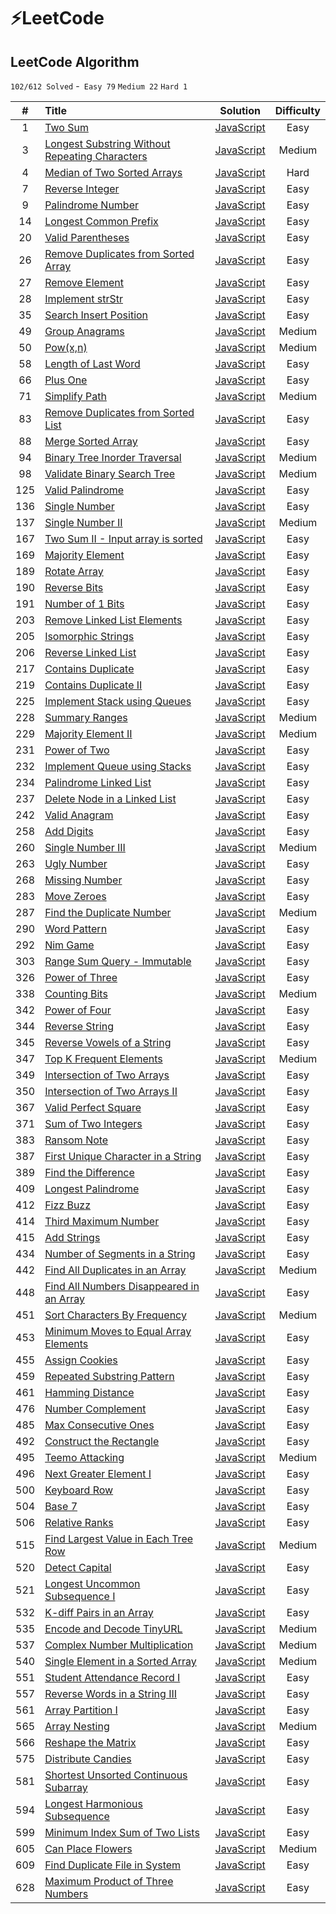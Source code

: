 # ⚡️LeetCode

## LeetCode Algorithm

`102/612 Solved` -` Easy 79` `Medium 22` `Hard 1`


|  #   | Title                                    |                 Solution                 | Difficulty |
| :--: | :--------------------------------------- | :--------------------------------------: | :--------: |
|  1   | [Two Sum](https://leetcode.com/problems/two-sum) | [JavaScript](https://github.com/zhen-ke/leetcode/blob/master/TwoSum/TwoSum.js) |    Easy    |
|  3   | [Longest Substring Without Repeating Characters](https://leetcode.com/problems/longest-substring-without-repeating-characters) | [JavaScript](https://github.com/zhen-ke/leetcode/blob/master/LongestSubstringWithoutRepeatingCharacters/Longest%20SubstringWithoutRepeatingCharacters.js) |   Medium   |
|  4   | [Median of Two Sorted Arrays](https://leetcode.com/problems/median-of-two-sorted-arrays) | [JavaScript](https://github.com/zhen-ke/leetcode/blob/master/MedianofTwoSortedArrays/MedianofTwoSortedArrays.js) |    Hard    |
|  7   | [Reverse Integer](https://leetcode.com/problems/reverse-integer) | [JavaScript](https://github.com/zhen-ke/leetcode/blob/master/ReverseInteger/ReverseInteger.js) |    Easy    |
|  9   | [Palindrome Number](https://leetcode.com/problems/palindrome-number) | [JavaScript](https://github.com/zhen-ke/leetcode/blob/master/PalindromeNumber/PalindromeNumber.js) |    Easy    |
|  14  | [Longest Common Prefix](https://leetcode.com/problems/longest-common-prefix) | [JavaScript](https://github.com/zhen-ke/leetcode/blob/master/LongestCommonPrefix/LongestCommonPrefix.js) |    Easy    |
|  20  | [Valid Parentheses](https://leetcode.com/problems/valid-parentheses) | [JavaScript](https://github.com/zhen-ke/leetcode/blob/master/ValidParentheses/ValidParentheses.js) |    Easy    |
|  26  | [Remove Duplicates from Sorted Array](https://leetcode.com/problems/remove-duplicates-from-sorted-array) | [JavaScript](https://github.com/zhen-ke/leetcode/blob/master/RemoveDuplicatesfromSortedArray/RemoveDuplicatesfromSortedArray.js) |    Easy    |
|  27  | [Remove Element](https://leetcode.com/problems/remove-element) | [JavaScript](https://github.com/zhen-ke/leetcode/blob/master/RemoveElement/RemoveElement.js) |    Easy    |
|  28  | [Implement strStr](https://leetcode.com/problems/implement-strstr) | [JavaScript](https://github.com/zhen-ke/leetcode/blob/master/implementstrstr/implementstrstr.js) |    Easy    |
|  35  | [Search Insert Position](https://leetcode.com/problems/search-insert-position) | [JavaScript](https://github.com/zhen-ke/leetcode/blob/master/SearchInsertPosition/SearchInsertPosition.js) |    Easy    |
|  49  | [Group Anagrams](https://leetcode.com/problems/group-anagrams) | [JavaScript](https://github.com/zhen-ke/leetcode/blob/master/GroupAnagrams/GroupAnagrams.js) |   Medium   |
|  50  | [Pow(x,n)](https://leetcode.com/problems/powx-n) | [JavaScript](https://github.com/zhen-ke/leetcode/blob/master/Powxn/Powxn.js) |   Medium   |
|  58  | [Length of Last Word](https://leetcode.com/problems/length-of-last-word) | [JavaScript](https://github.com/zhen-ke/leetcode/blob/master/LengthofLastWord/LengthofLastWord.js) |    Easy    |
|  66  | [Plus One](https://leetcode.com/problems/plus-one) | [JavaScript](https://github.com/zhen-ke/leetcode/blob/master/PlusOne/PlusOne.js) |    Easy    |
|  71  | [Simplify Path](https://leetcode.com/problems/simplify-path) | [JavaScript](https://github.com/zhen-ke/leetcode/blob/master/SimplifyPath/SimplifyPath.js) |   Medium   |
|  83  | [Remove Duplicates from Sorted List](https://leetcode.com/problems/remove-duplicates-from-sorted-list) | [JavaScript](https://github.com/zhen-ke/leetcode/blob/master/RemoveDuplicatesfromSortedList/RemoveDuplicatesfromSortedList.js) |    Easy    |
|  88  | [Merge Sorted Array](https://leetcode.com/problems/merge-sorted-array) | [JavaScript](https://github.com/zhen-ke/leetcode/blob/master/MergeSortedArray/MergeSortedArray.js) |    Easy    |
|  94  | [Binary Tree Inorder Traversal](https://leetcode.com/problems/binary-tree-inorder-traversal) | [JavaScript](https://github.com/zhen-ke/leetcode/blob/master/BinaryTreeInorderTraversal/BinaryTreeInorderTraversal.js) |    Medium    |
|  98  | [Validate Binary Search Tree](https://leetcode.com/problems/validate-binary-search-tree) | [JavaScript](https://github.com/zhen-ke/leetcode/blob/master/ValidateBinarySearchTree/ValidateBinarySearchTree.js) |   Medium   |
| 125  | [Valid Palindrome](https://leetcode.com/problems/valid-palindrome) | [JavaScript](https://github.com/zhen-ke/leetcode/blob/master/ValidPalindrome/ValidPalindrome.js) |    Easy    |
| 136  | [Single Number](https://leetcode.com/problems/single-number) | [JavaScript](https://github.com/zhen-ke/leetcode/blob/master/SingleNumber/SingleNumber.js) |    Easy    |
| 137  | [Single Number II](https://leetcode.com/problems/single-number-ii) | [JavaScript](https://github.com/zhen-ke/leetcode/blob/master/SingleNumberII/SingleNumberII.js) |   Medium   |
| 167  | [Two Sum II - Input array is sorted](https://leetcode.com/problems/two-sum-ii-input-array-is-sorted) | [JavaScript](https://github.com/zhen-ke/leetcode/blob/master/TwoSumII-Inputarrayissorted/TwoSumII-Inputarrayissorted.js) |    Easy    |
| 169  | [Majority Element](https://leetcode.com/problems/majority-element) | [JavaScript](https://github.com/zhen-ke/leetcode/blob/master/MajorityElement/MajorityElement.js) |    Easy    |
| 189  | [Rotate Array](https://leetcode.com/problems/rotate-array) | [JavaScript](https://github.com/zhen-ke/leetcode/blob/master/RotateArray/RotateArray.js) |    Easy    |
| 190  | [Reverse Bits](https://leetcode.com/problems/reverse-bits/) | [JavaScript](https://github.com/zhen-ke/leetcode/blob/master/ReverseBits/ReverseBits.js) |    Easy    |
| 191  | [Number of 1 Bits](https://leetcode.com/problems/number-of-1-bits/) | [JavaScript](https://github.com/zhen-ke/leetcode/blob/master/Numberof1Bits/Numberof1Bits.js) |    Easy    |
| 203  | [Remove Linked List Elements](https://leetcode.com/problems/remove-linked-list-elements) | [JavaScript](https://github.com/zhen-ke/leetcode/blob/master/RemoveLinkedListElements/RemoveLinkedListElements.js) |    Easy    |
| 205  | [Isomorphic Strings](https://leetcode.com/problems/isomorphic-strings) | [JavaScript](https://github.com/zhen-ke/leetcode/blob/master/IsomorphicStrings/IsomorphicStrings.js) |    Easy    |
| 206  | [Reverse Linked List](https://leetcode.com/problems/reverse-linked-list) | [JavaScript](https://github.com/zhen-ke/leetcode/blob/master/ReverseLinkedList/ReverseLinkedList.js) |    Easy    |
| 217  | [Contains Duplicate](https://leetcode.com/problems/contains-duplicate) | [JavaScript](https://github.com/zhen-ke/leetcode/blob/master/ContainsDuplicate/ContainsDuplicate.js) |    Easy    |
| 219  | [Contains Duplicate II](https://leetcode.com/problems/contains-duplicate-ii) | [JavaScript](https://github.com/zhen-ke/leetcode/blob/master/ContainsDuplicateII/ContainsDuplicateII.js) |    Easy    |
| 225  | [Implement Stack using Queues](https://leetcode.com/problems/implement-stack-using-queues) | [JavaScript](https://github.com/zhen-ke/leetcode/blob/master/ImplementStackusingQueues/ImplementStackusingQueues.js) |    Easy    |
| 228  | [Summary Ranges](https://leetcode.com/problems/summary-ranges) | [JavaScript](https://github.com/zhen-ke/leetcode/blob/master/SummaryRanges/SummaryRanges.js) |   Medium   |
| 229  | [Majority Element II](https://leetcode.com/problems//majority-element-ii) | [JavaScript](https://github.com/zhen-ke/leetcode/blob/master/MajorityElementII/MajorityElementII.js) |   Medium   |
| 231  | [Power of Two](https://leetcode.com/problems/power-of-two) | [JavaScript](https://github.com/zhen-ke/leetcode/blob/master/PowerofTwo/PowerofTwo.js) |    Easy    |
| 232  | [Implement Queue using Stacks](https://leetcode.com/problems/implement-queue-using-stacks) | [JavaScript](https://github.com/zhen-ke/leetcode/blob/master/ImplementQueueusingStacks/ImplementQueueusingStacks.js) |    Easy    |
| 234  | [Palindrome Linked List](https://leetcode.com/problems/palindrome-linked-list) | [JavaScript](https://github.com/zhen-ke/leetcode/blob/master/PalindromeLinkedList/PalindromeLinkedList.js) |    Easy    |
| 237  | [Delete Node in a Linked List](https://leetcode.com/problems/delete-node-in-a-linked-list) | [JavaScript](https://github.com/zhen-ke/leetcode/blob/master/DeleteNodeinaLinkedList/DeleteNodeinaLinkedList.js) |    Easy    |
| 242  | [Valid Anagram](https://leetcode.com/problems/valid-anagram) | [JavaScript](https://github.com/zhen-ke/leetcode/blob/master/ValidAnagram/ValidAnagram.js) |    Easy    |
| 258  | [Add Digits](https://leetcode.com/problems/add-digits) | [JavaScript](https://github.com/zhen-ke/leetcode/blob/master/AddDigits/AddDigits.js) |    Easy    |
| 260  | [Single Number III](https://leetcode.com/problems/single-number-iii) | [JavaScript](https://github.com/zhen-ke/leetcode/blob/master/SingleNumberIII/SingleNumberIII.js) |   Medium   |
| 263  | [Ugly Number](https://leetcode.com/problems/ugly-number) | [JavaScript](https://github.com/zhen-ke/leetcode/blob/master/UglyNumber/UglyNumber.js) |    Easy    |
| 268  | [Missing Number](https://leetcode.com/problems/missing-number) | [JavaScript](https://github.com/zhen-ke/leetcode/blob/master/MissingNumber/MissingNumber.js) |    Easy    |
| 283  | [Move Zeroes](https://leetcode.com/problems/move-zeroes) | [JavaScript](https://github.com/zhen-ke/leetcode/blob/master/MoveZeroes/MoveZeroes.js) |    Easy    |
| 287  | [Find the Duplicate Number](https://leetcode.com/problems/find-the-duplicate-number) | [JavaScript](https://github.com/zhen-ke/leetcode/blob/master/FindtheDuplicateNumber/FindtheDuplicateNumber.js) |   Medium   |
| 290  | [Word Pattern](https://leetcode.com/problems/word-pattern) | [JavaScript](https://github.com/zhen-ke/leetcode/blob/master/WordPattern/WordPattern.js) |    Easy    |
| 292  | [Nim Game](https://leetcode.com/problems/nim-game) | [JavaScript](https://github.com/zhen-ke/leetcode/blob/master/NimGame/NimGame.js) |    Easy    |
| 303  | [Range Sum Query - Immutable](https://leetcode.com/problems/range-sum-query-immutable) | [JavaScript](https://github.com/zhen-ke/leetcode/blob/master/RangeSumQueryImmutable/RangeSumQueryImmutable.js) |    Easy    |
| 326  | [Power of Three](https://leetcode.com/problems/power-of-three) | [JavaScript](https://github.com/zhen-ke/leetcode/blob/master/PowerofThree/PowerofThree.js) |    Easy    |
| 338  | [Counting Bits](https://leetcode.com/problems/counting-bits) | [JavaScript](https://github.com/zhen-ke/leetcode/blob/master/CountingBits/CountingBits.js) |   Medium   |
| 342  | [Power of Four](https://leetcode.com/problems/power-of-four) | [JavaScript](https://github.com/zhen-ke/leetcode/blob/master/PowerofFour/PowerofFour.js) |    Easy    |
| 344  | [Reverse String](https://leetcode.com/problems/reverse-string) | [JavaScript](https://github.com/zhen-ke/leetcode/blob/master/ReverseString/ReverseString.js) |    Easy    |
| 345  | [Reverse Vowels of a String](https://leetcode.com/problems/reverse-vowels-of-a-string) | [JavaScript](https://github.com/zhen-ke/leetcode/blob/master/ReverseVowelsofaString/ReverseVowelsofaString.js) |    Easy    |
| 347  | [Top K Frequent Elements](https://leetcode.com/problems/top-k-frequent-elements) | [JavaScript](https://github.com/zhen-ke/leetcode/blob/master/TopKFrequentElements/TopKFrequentElements.js) |   Medium   |
| 349  | [Intersection of Two Arrays](https://leetcode.com/problems/intersection-of-two-arrays) | [JavaScript](https://github.com/zhen-ke/leetcode/blob/master/IntersectionofTwoArrays/IntersectionofTwoArrays.js) |    Easy    |
| 350  | [Intersection of Two Arrays II](https://leetcode.com/problems/intersection-of-two-arrays-ii) | [JavaScript](https://github.com/zhen-ke/leetcode/blob/master/IntersectionofTwoArraysII/IntersectionofTwoArraysII.js) |    Easy    |
| 367  | [Valid Perfect Square](https://leetcode.com/problems/valid-perfect-square) | [JavaScript](https://github.com/zhen-ke/leetcode/blob/master/ValidPerfectSquare/ValidPerfectSquare.js) |    Easy    |
| 371  | [Sum of Two Integers](https://leetcode.com/problems/sum-of-two-integers) | [JavaScript](https://github.com/zhen-ke/leetcode/blob/master/SumofTwoIntegers/SumofTwoIntegers.js) |    Easy    |
| 383  | [Ransom Note](https://leetcode.com/problems/ransom-note) | [JavaScript](https://github.com/zhen-ke/leetcode/blob/master/RansomNote/RansomNote.js) |    Easy    |
| 387  | [First Unique Character in a String](https://leetcode.com/problems/first-unique-character-in-a-string) | [JavaScript](https://github.com/zhen-ke/leetcode/blob/master/FirstUniqueCharacterinaString/FirstUniqueCharacterinaString.js) |    Easy    |
| 389  | [Find the Difference](https://leetcode.com/problems/find-the-difference) | [JavaScript](https://github.com/zhen-ke/leetcode/blob/master/FindtheDifference/FindtheDifference.js) |    Easy    |
| 409  | [Longest Palindrome](https://leetcode.com/problems/longest-palindrome) | [JavaScript](https://github.com/zhen-ke/leetcode/blob/master/LongestPalindrome/LongestPalindrome.js) |    Easy    |
| 412  | [Fizz Buzz](https://leetcode.com/problems/fizz-buzz) | [JavaScript](https://github.com/zhen-ke/leetcode/blob/master/FizzBuzz/FizzBuzz.js) |    Easy    |
| 414  | [Third Maximum Number](https://leetcode.com/problems/third-maximum-number) | [JavaScript](https://github.com/zhen-ke/leetcode/blob/master/ThirdMaximumNumber/ThirdMaximumNumber.js) |    Easy    |
| 415  | [Add Strings](https://leetcode.com/problems/add-strings) | [JavaScript](https://github.com/zhen-ke/leetcode/blob/master/AddStrings/AddStrings.js) |    Easy    |
| 434  | [Number of Segments in a String](https://leetcode.com/problems/number-of-segments-in-a-string) | [JavaScript](https://github.com/zhen-ke/leetcode/blob/master/NumberofSegmentsinaString/NumberofSegmentsinaString.js) |    Easy    |
| 442  | [Find All Duplicates in an Array](https://leetcode.com/problems/find-all-duplicates-in-an-array) | [JavaScript](https://github.com/zhen-ke/leetcode/blob/master/FindAllDuplicatesinanArray/FindAllDuplicatesinanArray.js) |   Medium   |
| 448  | [Find All Numbers Disappeared in an Array](https://leetcode.com/problems/find-all-numbers-disappeared-in-an-array) | [JavaScript](https://github.com/zhen-ke/leetcode/blob/master/FindAllNumbersDisappearedinanArray/FindAllNumbersDisappearedinanArray.js) |    Easy    |
| 451  | [Sort Characters By Frequency](https://leetcode.com/problems/sort-characters-by-frequency) | [JavaScript](https://github.com/zhen-ke/leetcode/blob/master/SortCharactersByFrequency/SortCharactersByFrequency.js) |   Medium   |
| 453  | [Minimum Moves to Equal Array Elements](https://leetcode.com/problems/minimum-moves-to-equal-array-elements) | [JavaScript](https://github.com/zhen-ke/leetcode/blob/master/MinimumMovestoEqualArrayElements/MinimumMovestoEqualArrayElements.js) |    Easy    |
| 455  | [Assign Cookies](https://leetcode.com/problems/assign-cookies) | [JavaScript](https://github.com/zhen-ke/leetcode/blob/master/AssignCookies/AssignCookies.js) |    Easy    |
| 459  | [Repeated Substring Pattern](https://leetcode.com/problems/repeated-substring-pattern) | [JavaScript](https://github.com/zhen-ke/leetcode/blob/master/RepeatedSubstringPattern/RepeatedSubstringPattern.js) |    Easy    |
| 461  | [Hamming Distance](https://leetcode.com/problems/construct-the-rectangle) | [JavaScript](https://github.com/zhen-ke/leetcode/blob/master/HammingDistance/HammingDistance.js) |    Easy    |
| 476  | [Number Complement](https://leetcode.com/problems/number-complement) | [JavaScript](https://github.com/zhen-ke/leetcode/blob/master/NumberComplement/NumberComplement.js) |    Easy    |
| 485  | [Max Consecutive Ones](https://leetcode.com/problems/max-consecutive-ones) | [JavaScript](https://github.com/zhen-ke/leetcode/blob/master/MaxConsecutiveOnes/MaxConsecutiveOnes.js) |    Easy    |
| 492  | [Construct the Rectangle](https://leetcode.com/problems/construct-the-rectangle) | [JavaScript](https://github.com/zhen-ke/leetcode/blob/master/ConstructtheRectangle/ConstructtheRectangle.js) |    Easy    |
| 495  | [Teemo Attacking](https://leetcode.com/problems/teemo-attacking) | [JavaScript](https://github.com/zhen-ke/leetcode/blob/master/TeemoAttacking/TeemoAttacking.js) |   Medium   |
| 496  | [Next Greater Element I](https://leetcode.com/problems/next-greater-element-i) | [JavaScript](https://github.com/zhen-ke/leetcode/blob/master/NextGreaterElementI/NextGreaterElementI.js) |    Easy    |
| 500  | [Keyboard Row](https://leetcode.com/problems/keyboard-row) | [JavaScript](https://github.com/zhen-ke/leetcode/blob/master/KeyboardRow/KeyboardRow.js) |    Easy    |
| 504  | [Base 7](https://leetcode.com/problems/base-7) | [JavaScript](https://github.com/zhen-ke/leetcode/blob/master/Base7/Base7.js) |    Easy    |
| 506  | [Relative Ranks](https://leetcode.com/problems/relative-ranks) | [JavaScript](https://github.com/zhen-ke/leetcode/blob/master/RelativeRanks/RelativeRanks.js) |    Easy    |
| 515  | [Find Largest Value in Each Tree Row](https://leetcode.com/problems/find-largest-value-in-each-tree-row) | [JavaScript](https://github.com/zhen-ke/leetcode/blob/master/FindLargestValueinEachTreeRow/FindLargestValueinEachTreeRow.js) |    Medium    |
| 520  | [Detect Capital](https://leetcode.com/problems/detect-capital) | [JavaScript](https://github.com/zhen-ke/leetcode/blob/master/DetectCapital/DetectCapital.js) |    Easy    |
| 521  | [Longest Uncommon Subsequence I](https://leetcode.com/problems/longest-uncommon-subsequence-i) | [JavaScript](https://github.com/zhen-ke/leetcode/blob/master/LongestUncommonSubsequenceI/LongestUncommonSubsequenceI.js) |    Easy    |
| 532  | [K-diff Pairs in an Array](https://leetcode.com/problems/k-diff-pairs-in-an-array) | [JavaScript](https://github.com/zhen-ke/leetcode/blob/master/K-diffPairsinanArray/K-diffPairsinanArray.js) |    Easy    |
| 535  | [Encode and Decode TinyURL](https://leetcode.com/problems/encode-and-decode-tinyurl) | [JavaScript](https://github.com/zhen-ke/leetcode/blob/master/EncodeandDecodeTinyURL/EncodeandDecodeTinyURL.js) |   Medium   |
| 537  | [Complex Number Multiplication](https://leetcode.com/problems/complex-number-multiplication) | [JavaScript](https://github.com/zhen-ke/leetcode/blob/master/ComplexNumberMultiplication/ComplexNumberMultiplication.js) |   Medium   |
| 540  | [Single Element in a Sorted Array](https://leetcode.com/problems/complex-number-multiplication) | [JavaScript](https://github.com/zhen-ke/leetcode/blob/master/SingleElementinaSortedArray/SingleElementinaSortedArray.js) |   Medium   |
| 551  | [Student Attendance Record I](https://leetcode.com/problems/student-attendance-record-i) | [JavaScript](https://github.com/zhen-ke/leetcode/blob/master/StudentAttendanceRecordI/StudentAttendanceRecordI.js) |    Easy    |
| 557  | [Reverse Words in a String III](https://leetcode.com/problems/reverse-words-in-a-string-iii) | [JavaScript](https://github.com/zhen-ke/leetcode/blob/master/ReverseWordsinaStringIII/ReverseWordsinaStringIII.js) |    Easy    |
| 561  | [Array Partition I](https://leetcode.com/problems/array-partition-i) | [JavaScript](https://github.com/zhen-ke/leetcode/blob/master/ArrayPartitionI/ArrayPartitionI.js) |    Easy    |
| 565  | [Array Nesting](https://leetcode.com/problems/array-nesting) | [JavaScript](https://github.com/zhen-ke/leetcode/blob/master/ArrayNesting/ArrayNesting.js) |   Medium   |
| 566  | [Reshape the Matrix](https://leetcode.com/problems/reshape-the-matrix) | [JavaScript](https://github.com/zhen-ke/leetcode/blob/master/ReshapetheMatrix/ReshapetheMatrix.js) |    Easy    |
| 575  | [Distribute Candies](https://leetcode.com/problems/distribute-candies) | [JavaScript](https://github.com/zhen-ke/leetcode/blob/master/DistributeCandies/DistributeCandies.js) |    Easy    |
| 581  | [Shortest Unsorted Continuous Subarray](https://leetcode.com/problems/shortest-unsorted-continuous-subarray) | [JavaScript](https://github.com/zhen-ke/leetcode/blob/master/ShortestUnsortedContinuousSubarray/ShortestUnsortedContinuousSubarray.js) |    Easy    |
| 594  | [Longest Harmonious Subsequence](https://leetcode.com/problems/longest-harmonious-subsequence) | [JavaScript](https://github.com/zhen-ke/leetcode/blob/master/LongestHarmoniousSubsequence/LongestHarmoniousSubsequence.js) |    Easy    |
| 599  | [Minimum Index Sum of Two Lists](https://leetcode.com/problems/minimum-index-sum-of-two-lists) | [JavaScript](https://github.com/zhen-ke/leetcode/blob/master/MinimumIndexSumofTwoLists/MinimumIndexSumofTwoLists.js) |    Easy    |
| 605  | [Can Place Flowers](https://leetcode.com/problems/can-place-flowers) | [JavaScript](https://github.com/zhen-ke/leetcode/blob/master/CanPlaceFlowers/CanPlaceFlowers.js) |   Medium   |
| 609  | [Find Duplicate File in System](https://leetcode.com/problems/find-duplicate-file-in-system) | [JavaScript](https://github.com/zhen-ke/leetcode/blob/master/FindDuplicateFileinSystem/FindDuplicateFileinSystem.js) |    Easy    |
| 628  | [Maximum Product of Three Numbers](https://leetcode.com/problems/maximum-product-of-three-numbers) | [JavaScript](https://github.com/zhen-ke/leetcode/blob/master/MaximumProductofThreeNumbers/MaximumProductofThreeNumbers.js) |    Easy    |

